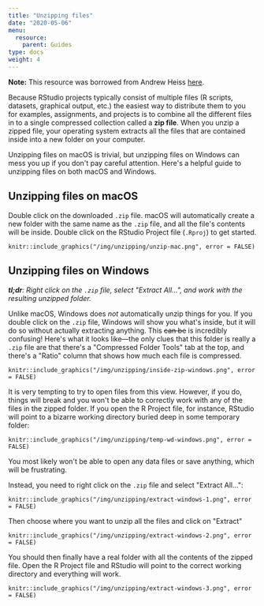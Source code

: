 ```yaml
---
title: "Unzipping files"
date: "2020-05-06"
menu:
  resource:
    parent: Guides
type: docs
weight: 4
---
```


**Note:** This resource was borrowed from Andrew Heiss [here](https://datavizm20.classes.andrewheiss.com/resource/unzipping/).

Because RStudio projects typically consist of multiple files (R scripts, datasets, graphical output, etc.) the easiest way to distribute them to you for examples, assignments, and projects is to combine all the different files in to a single compressed collection called a **zip file**. When you unzip a zipped file, your operating system extracts all the files that are contained inside into a new folder on your computer.

Unzipping files on macOS is trivial, but unzipping files on Windows can mess you up if you don't pay careful attention. Here's a helpful guide to unzipping files on both macOS and Windows.


## Unzipping files on macOS

Double click on the downloaded `.zip` file. macOS will automatically create a new folder with the same name as the `.zip` file, and all the file's contents will be inside. Double click on the RStudio Project file (`.Rproj`) to get started.

```{r, echo=FALSE, out.width="60%"}
knitr::include_graphics("/img/unzipping/unzip-mac.png", error = FALSE)
```


## Unzipping files on Windows

***tl;dr**: Right click on the `.zip` file, select "Extract All…", and work with the resulting unzipped folder.*

Unlike macOS, Windows does *not* automatically unzip things for you. If you double click on the `.zip` file, Windows will show you what's inside, but it will do so without actually extracting anything. This ~~can be~~ is incredibly confusing! Here's what it looks like—the only clues that this folder is really a `.zip` file are that there's a "Compressed Folder Tools" tab at the top, and there's a "Ratio" column that shows how much each file is compressed. 

```{r, echo=FALSE, out.width="80%"}
knitr::include_graphics("/img/unzipping/inside-zip-windows.png", error = FALSE)
```

It is very tempting to try to open files from this view. However, if you do, things will break and you won't be able to correctly work with any of the files in the zipped folder. If you open the R Project file, for instance, RStudio will point to a bizarre working directory buried deep in some temporary folder:

```{r, echo=FALSE, out.width="60%"}
knitr::include_graphics("/img/unzipping/temp-wd-windows.png", error = FALSE)
```

You most likely won't be able to open any data files or save anything, which will be frustrating.

Instead, you need to right click on the `.zip` file and select "Extract All…":

```{r, echo=FALSE, out.width="60%"}
knitr::include_graphics("/img/unzipping/extract-windows-1.png", error = FALSE)
```

Then choose where you want to unzip all the files and click on "Extract"

```{r, echo=FALSE, out.width="60%"}
knitr::include_graphics("/img/unzipping/extract-windows-2.png", error = FALSE)
```

You should then finally have a real folder with all the contents of the zipped file. Open the R Project file and RStudio will point to the correct working directory and everything will work.

```{r, echo=FALSE, out.width="60%"}
knitr::include_graphics("/img/unzipping/extract-windows-3.png", error = FALSE)
```
